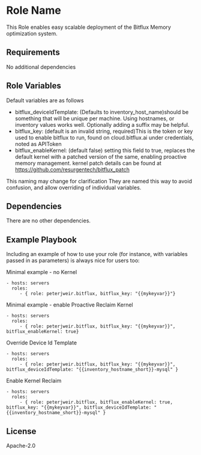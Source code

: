 Role Name
=========

This Role enables easy scalable deployment of the Bitflux Memory optimization system.

Requirements
------------

No additional dependencies

Role Variables
--------------

Default variables are as follows
- bitflux_deviceIdTemplate: (Defaults to inventory_host_name)should be something that will be unique per machine. Using hostnames, or inventory values works well. Optionally adding a suffix may be helpful.
- bitflux_key: (default is an invalid string, required)This is the token or key used to enable bitflux to run, found on cloud.bitflux.ai under credentials, noted as APIToken 
- bitflux_enableKernel: (default false) setting this field to true, replaces the default kernel with a patched version of the same, enabling proactive memory management. kernel patch details can be found at https://github.com/resurgentech/bitflux_patch

This naming may change for clarification
They are named this way to avoid confusion, and allow overriding of individual variables.

Dependencies
------------

There are no other dependencies.

Example Playbook
----------------

Including an example of how to use your role (for instance, with variables passed in as parameters) is always nice for users too:

Minimal example - no Kernel

    - hosts: servers
      roles:
         - { role: peterjweir.bitflux, bitflux_key: "{{mykeyvar}}"}

Minimal example - enable Proactive Reclaim Kernel

    - hosts: servers
      roles:
         - { role: peterjweir.bitflux, bitflux_key: "{{mykeyvar}}", bitflux_enableKernel: true}

Override Device Id Template

    - hosts: servers
      roles:
         - { role: peterjweir.bitflux, bitflux_key: "{{mykeyvar}}", bitflux_deviceIdTemplate: "{{inventory_hostname_short}}-mysql" }

Enable Kernel Reclaim

    - hosts: servers
      roles:
         - { role: peterjweir.bitflux, bitflux_enableKernel: true, bitflux_key: "{{mykeyvar}}", bitflux_deviceIdTemplate: "{{inventory_hostname_short}}-mysql" }


License
-------

Apache-2.0
